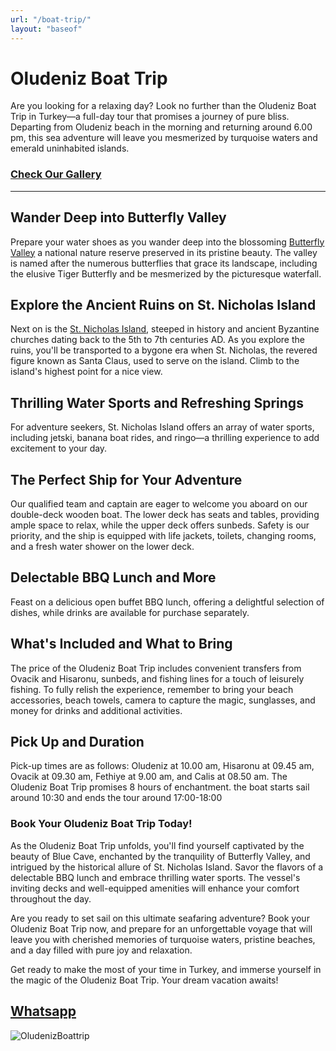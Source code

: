 ```yaml
---
url: "/boat-trip/"
layout: "baseof"
---
```



# **Oludeniz Boat Trip**

Are you looking for a relaxing day? Look no further than the Oludeniz Boat Trip in Turkey—a full-day tour that promises a journey of pure bliss. Departing from Oludeniz beach in the morning and returning around 6.00 pm, this sea adventure will leave you mesmerized by turquoise waters and emerald uninhabited islands.

### **[Check Our Gallery](/boat-trip-gallery/)**

****

## **Wander Deep into Butterfly Valley**

Prepare your water shoes as you wander deep into the blossoming [Butterfly Valley](https://en.wikipedia.org/wiki/Butterfly_Valley,_Fethiye) a national nature reserve preserved in its pristine beauty. The valley is named after the numerous butterflies that grace its landscape, including the elusive Tiger Butterfly and be mesmerized by the picturesque waterfall.

## **Explore the Ancient Ruins on St. Nicholas Island**

Next on is the [St. Nicholas Island](https://en.wikipedia.org/wiki/Gemiler_Island), steeped in history and ancient Byzantine churches dating back to the 5th to 7th centuries AD. As you explore the ruins, you'll be transported to a bygone era when St. Nicholas, the revered figure known as Santa Claus, used to serve on the island. Climb to the island's highest point for a nice view. 

## **Thrilling Water Sports and Refreshing Springs**

For adventure seekers, St. Nicholas Island offers an array of water sports, including jetski, banana boat rides, and ringo—a thrilling experience to add excitement to your day. 

## **The Perfect Ship for Your Adventure**

Our qualified team and captain are eager to welcome you aboard on our double-deck wooden boat. The lower deck has seats and tables, providing ample space to relax, while the upper deck offers sunbeds. Safety is our priority, and the ship is equipped with life jackets, toilets, changing rooms, and a fresh water shower on the lower deck.

## **Delectable BBQ Lunch and More**

Feast on a delicious open buffet BBQ lunch, offering a delightful selection of dishes, while drinks are available for purchase separately.

## **What's Included and What to Bring**

The price of the Oludeniz Boat Trip includes convenient transfers from Ovacik and Hisaronu, sunbeds, and fishing lines for a touch of leisurely fishing. To fully relish the experience, remember to bring your beach accessories, beach towels, camera to capture the magic, sunglasses, and money for drinks and additional activities.

## **Pick Up and Duration**

Pick-up times are as follows: Oludeniz at 10.00 am, Hisaronu at 09.45 am, Ovacik at 09.30 am, Fethiye at 9.00 am, and Calis at 08.50 am. The Oludeniz Boat Trip promises 8 hours of enchantment. the boat starts sail around 10:30 and ends the tour around 17:00-18:00

### **Book Your Oludeniz Boat Trip Today!**

As the Oludeniz Boat Trip unfolds, you'll find yourself captivated by the beauty of Blue Cave, enchanted by the tranquility of Butterfly Valley, and intrigued by the historical allure of St. Nicholas Island. Savor the flavors of a delectable BBQ lunch and embrace thrilling water sports. The vessel's inviting decks and well-equipped amenities will enhance your comfort throughout the day.

Are you ready to set sail on this ultimate seafaring adventure? Book your Oludeniz Boat Trip now, and prepare for an unforgettable voyage that will leave you with cherished memories of turquoise waters, pristine beaches, and a day filled with pure joy and relaxation.

Get ready to make the most of your time in Turkey, and immerse yourself in the magic of the Oludeniz Boat Trip. Your dream vacation awaits!


## **[Whatsapp](https://wa.me/905339230963)**

![OludenizBoattrip](/img/Oludeniztour.png)